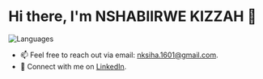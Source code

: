 # Hi there, I'm NSHABIIRWE KIZZAH 👋
![Languages](https://img.shields.io/badge/Python-Dart%20%7C%20JavaScript%20%7C%20C%20-orange)

- 📫 Feel free to reach out via email: [nksiha.1601@gmail.com](mailto:nksiha.1601@gmail.com).
- 💬 Connect with me on [LinkedIn](https://www.linkedin.com/in/nshabiirwe-kizzah-863967227/).
